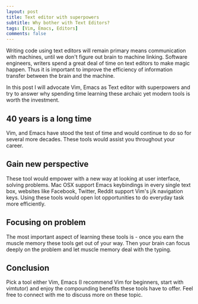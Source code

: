 ```yaml
---
layout: post
title: Text editor with superpowers
subtitle: Why bother with Text Editors?
tags: [Vim, Emacs, Editors]
comments: false
---
```


Writing code using text editors will remain primary means communication with machines, until we don't figure out brain to machine linking.
Software engineers, writers spend a great deal of time on text editors to make magic happen. Thus it is important to improve the efficiency of information transfer between the brain and the machine.

In this post I will advocate Vim, Emacs as Text editor with superpowers and try to answer why spending time learning these archaic yet modern tools is worth the investment.

## 40 years is a long time
Vim, and Emacs have stood the test of time and would continue to do so for several more decades. These tools would assist you throughout your career.

## Gain new perspective
These tool would empower with a new way at looking at user interface, solving problems. Mac OSX support Emacs keybindings in every single text box, websites like Facebook, Twitter, Reddit support Vim's j/k navigation keys. Using these tools would open lot opportunities to do everyday task more efficiently.

## Focusing on problem
The most important aspect of learning these tools is - once you earn the muscle memory these tools get out of your way. Then your brain can focus deeply on the problem and let muscle memory deal with the typing.

## Conclusion
Pick a tool either Vim, Emacs (I recommend Vim for beginners, start with vimtutor) and enjoy the compounding benefits these tools have to offer. Feel free to connect with me to discuss more on these topic.
